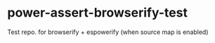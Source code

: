 power-assert-browserify-test
============================

Test repo. for browserify + espowerify (when source map is enabled)
